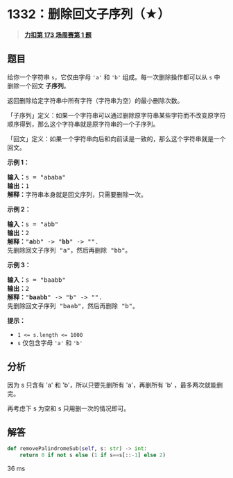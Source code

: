 # 1332：删除回文子序列（★）


> <u>**[力扣第 173 场周赛第 1 题](https://leetcode.cn/problems/remove-palindromic-subsequences/)**</u>

## 题目

<p>给你一个字符串 <code>s</code>，它仅由字母 <code>'a'</code> 和 <code>'b'</code> 组成。每一次删除操作都可以从 <code>s</code> 中删除一个回文 <strong>子序列</strong>。</p>

<p>返回删除给定字符串中所有字符（字符串为空）的最小删除次数。</p>

<p>「子序列」定义：如果一个字符串可以通过删除原字符串某些字符而不改变原字符顺序得到，那么这个字符串就是原字符串的一个子序列。</p>

<p>「回文」定义：如果一个字符串向后和向前读是一致的，那么这个字符串就是一个回文。</p>



<p><strong>示例 1：</strong></p>

<pre>
<strong>输入：</strong>s = "ababa"
<strong>输出：</strong>1
<strong>解释：</strong>字符串本身就是回文序列，只需要删除一次。
</pre>

<p><strong>示例 2：</strong></p>

<pre>
<strong>输入：</strong>s = "abb"
<strong>输出：</strong>2
<strong>解释：</strong>"<strong>a</strong>bb" -&gt; "<strong>bb</strong>" -&gt; "".
先删除回文子序列 "a"，然后再删除 "bb"。
</pre>

<p><strong>示例 3：</strong></p>

<pre>
<strong>输入：</strong>s = "baabb"
<strong>输出：</strong>2
<strong>解释：</strong>"<strong>baa</strong>b<strong>b</strong>" -&gt; "b" -&gt; "".
先删除回文子序列 "baab"，然后再删除 "b"。
</pre>



<p><strong>提示：</strong></p>

<ul>
<li><code>1 &lt;= s.length &lt;= 1000</code></li>
<li><code>s</code> 仅包含字母 <code>'a'</code>  和 <code>'b'</code></li>
</ul>


## 分析

因为 s 只含有 'a' 和 'b'，所以只要先删所有 'a'，再删所有 'b' ，最多两次就能删完。

再考虑下 s 为空和 s 只用删一次的情况即可。

## 解答

```python
def removePalindromeSub(self, s: str) -> int:
	return 0 if not s else (1 if s==s[::-1] else 2)
```

36 ms



